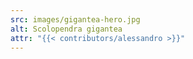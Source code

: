 ```yaml
---
src: images/gigantea-hero.jpg
alt: Scolopendra gigantea
attr: "{{< contributors/alessandro >}}"
---
```

